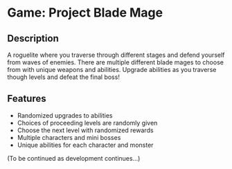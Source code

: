 # Game: Project Blade Mage

## Description

A roguelite where you traverse through different stages and defend yourself from waves of enemies. There are multiple different blade mages to choose from with unique weapons and abilities. Upgrade abilities as you traverse though levels and defeat the final boss!

## Features

* Randomized upgrades to abilities
* Choices of proceeding levels are randomly given
* Choose the next level with randomized rewards
* Multiple characters and mini bosses
* Unique abilities for each character and monster

(To be continued as development continues...)
